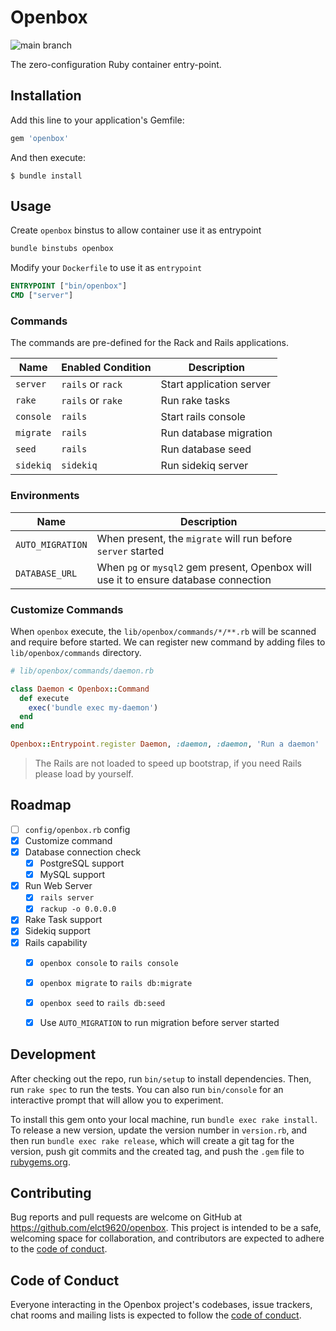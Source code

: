 # Openbox

![main branch](https://github.com/elct9620/openbox/actions/workflows/main.yml/badge.svg?branch=main)

The zero-configuration Ruby container entry-point.

## Installation

Add this line to your application's Gemfile:

```ruby
gem 'openbox'
```

And then execute:

    $ bundle install

## Usage

Create `openbox` binstus to allow container use it as entrypoint

```bash
bundle binstubs openbox
```

Modify your `Dockerfile` to use it as `entrypoint`

```dockerfile
ENTRYPOINT ["bin/openbox"]
CMD ["server"]
```

### Commands

The commands are pre-defined for the Rack and Rails applications.

| Name      | Enabled Condition | Description              |
|-----------|-------------------|--------------------------|
| `server`  | `rails` or `rack` | Start application server |
| `rake`    | `rails` or `rake` | Run rake tasks           |
| `console` | `rails`           | Start rails console      |
| `migrate` | `rails`           | Run database migration   |
| `seed`    | `rails`           | Run database seed        |
| `sidekiq` | `sidekiq`         | Run sidekiq server       |

### Environments

| Name             | Description                                                                          |
|------------------|--------------------------------------------------------------------------------------|
| `AUTO_MIGRATION` | When present, the `migrate` will run before `server` started                         |
| `DATABASE_URL`   | When `pg` or `mysql2` gem present, Openbox will use it to ensure database connection |

### Customize Commands

When `openbox` execute, the `lib/openbox/commands/*/**.rb` will be scanned and require before started.
We can register new command by adding files to `lib/openbox/commands` directory.

```ruby
# lib/openbox/commands/daemon.rb

class Daemon < Openbox::Command
  def execute
    exec('bundle exec my-daemon')
  end
end

Openbox::Entrypoint.register Daemon, :daemon, :daemon, 'Run a daemon'
```

> The Rails are not loaded to speed up bootstrap, if you need Rails please load by yourself.

## Roadmap

* [ ] `config/openbox.rb` config
* [x] Customize command
* [x] Database connection check
  * [x] PostgreSQL support
  * [x] MySQL support
* [x] Run Web Server
  * [x] `rails server`
  * [x] `rackup -o 0.0.0.0`
* [x] Rake Task support
* [x] Sidekiq support
* [x] Rails capability
  * [x] `openbox console` to `rails console`
  * [x] `openbox migrate` to `rails db:migrate`
  * [x] `openbox seed` to `rails db:seed`
  * [x] Use `AUTO_MIGRATION` to run migration before server started


## Development

After checking out the repo, run `bin/setup` to install dependencies. Then, run `rake spec` to run the tests. You can also run `bin/console` for an interactive prompt that will allow you to experiment.

To install this gem onto your local machine, run `bundle exec rake install`. To release a new version, update the version number in `version.rb`, and then run `bundle exec rake release`, which will create a git tag for the version, push git commits and the created tag, and push the `.gem` file to [rubygems.org](https://rubygems.org).

## Contributing

Bug reports and pull requests are welcome on GitHub at https://github.com/elct9620/openbox. This project is intended to be a safe, welcoming space for collaboration, and contributors are expected to adhere to the [code of conduct](https://github.com/elct9620/openbox/blob/main/CODE_OF_CONDUCT.md).

## Code of Conduct

Everyone interacting in the Openbox project's codebases, issue trackers, chat rooms and mailing lists is expected to follow the [code of conduct](https://github.com/elct9620/openbox/blob/main/CODE_OF_CONDUCT.md).
